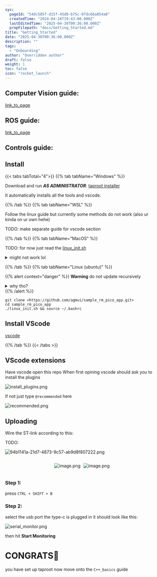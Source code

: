 ```yaml
---
sys:
  pageId: "54dc585f-d15f-45d0-b75c-8fdc66a854a8"
  createdTime: "2024-04-16T19:43:00.000Z"
  lastEditedTime: "2025-04-30T00:36:00.000Z"
  propFilepath: "docs/Getting_Started.md"
title: "Getting_Started"
date: "2025-04-30T00:36:00.000Z"
description: ""
tags:
  - "Onboarding"
author: "Overridden author"
draft: false
weight: 1
toc: false
icon: "rocket_launch"
---
```


## Computer Vision guide:

[link_to_page](86d45bc0-388b-4d26-8848-44f255f73d0e)

## ROS guide:

[link_to_page](3c76c1de-ec8f-46d6-8b0a-294005edc2d5)

## Controls guide:

## Install

{{< tabs tabTotal="4">}}
{{% tab tabName="Windows" %}}

Download and run _**AS ADMINISTRATOR**_: [taproot installer](https://github.com/Thornbots/TeachingFreshies/releases/tag/1.0)

It automatically installs all the tools and vscode.

{{% /tab %}}
{{% tab tabName="WSL" %}}

Follow the linux guide but currently some methods do not work (also ur kinda on ur own hehe)

TODO: make separate guide for vscode section

{{% /tab %}}
{{% tab tabName="MacOS" %}}

TODO: for now just read the [linux_init.sh](https://github.com/agmui/sample_rm_pico_app/blob/main/linux_init.sh)

<details>
<summary>might not work lol</summary>

`brew install libusb pkg-config`

Next install: [vscode](https://code.visualstudio.com/Download)

</details>

{{% /tab %}}
{{% tab tabName="Linux (ubuntu)" %}}

{{% alert context="danger" %}}
**Warning** do not update recursively
<details>
<summary>why tho?</summary>
There are some submodules that may go on for a while (like tinyusb) and I highly
recommend you don't need to get them.
If you want to see what submodules I update just look in `linux_init.sh`
</details>
{{% /alert %}}

```shell
git clone <https://github.com/agmui/sample_rm_pico_app.git>
cd sample_rm_pico_app
./linux_init.sh && source ~/.bashrc
```

## Install VScode

[vscode](https://code.visualstudio.com/Download)

{{% /tab %}}
{{< /tabs >}}

## VScode extensions

Have vscode open this repo
When first opining vscode should ask you to install the plugins

![install_plugins.png](https://prod-files-secure.s3.us-west-2.amazonaws.com/d518164a-d88e-44d1-a4ee-3adb3bd8bce0/89bd30f0-1825-4e77-867b-0a41ce370880/install_plugins.png?X-Amz-Algorithm=AWS4-HMAC-SHA256&X-Amz-Content-Sha256=UNSIGNED-PAYLOAD&X-Amz-Credential=ASIAZI2LB4665XMRT5SF%2F20250703%2Fus-west-2%2Fs3%2Faws4_request&X-Amz-Date=20250703T230850Z&X-Amz-Expires=3600&X-Amz-Security-Token=IQoJb3JpZ2luX2VjEBcaCXVzLXdlc3QtMiJHMEUCIQDFKZpjApOoNmvx3MRMJJ6J3OhExz5Ra32JBPE%2BucqNMwIgZhNvkuzOBIT1jtnedbHw7u8HetWj4qZKGuiEAXKHpd8q%2FwMIIBAAGgw2Mzc0MjMxODM4MDUiDJlS%2FLOWGnJowKZQ2CrcA9I2xUZtu3kJ1YXupmDz6IFsXDcOWY4ci9iYwCWneTAPzk99aURqvLaWvqT0xbfYKeDyhxBNPOI1hP%2BdgHwZQT6dTRdksQZEhSWoQwifF098bFitPGxMersjoS1lJjSzWITgGg7NC3WPiGEinV0mNqGKkAXhT43eDTMSANxXgrg8OHlRFA4wjZs5BM9842vh2La5BQwga2uVb6G%2FwzCWQyrJvErLiPHnmNV67bKwgE6LWCMd1TSOstIZGO3R8Hv5Xko4D9NzisZpP2c%2BFfm1rWSnRl9zVt7GiukzpTgCBN9GMOrONmCzalNKZwQh%2BjvJVatgtJuwha1FHuffJlW7Uh6Qd2zonW4Z4zkApsx0Rv7XvQA1BZQIXmFgYvxGw6v93ibi9CnibzRZoyrIvAEgyUBYOjbio6DmLUvSowAOy91u6hpeLivqq9RbjNueeI8gpfLTEQdmm9UVZxNhYwkz3JeNPhHx8Sn6T9Pna4P7AeXQIlohdTSaqxPamzrIqlZYPs3i%2F%2FHeUfpVMmVoxOBu5cWJ2ZEvCPIfwxO%2BI6IvrjybdUa89F6nL%2Bd9xGcWykgRlpL86NkJrT%2FN4zXzUTzsFXIgu22xZA29jCBK2QFfe67DRWz%2BsMOGsguR39o9MIqPnMMGOqUBfDkK0V42AVhGUyI1uJxr9gfZRTtn7PgHtZRpcP48p32Dn%2BkFuyGNiMSc7vcaEOqrtkcVYXWsLSpxsXxx8IOgnzSClKlrw3s%2BjDCd%2Bvy7rJIYr2wEhkXzozr2mvbQrqsSiBe2OJMSool0gGbJIiHcVpUXz7ia95nZuDImfCppTlPOSOyQFNVSJP9fr2gdU3UR4AVWfdVzMUA9EyfymXec6njx2gga&X-Amz-Signature=126efb4777ec60159d2b0beb2a29de7678d839dda2fd12151e0310646e59d752&X-Amz-SignedHeaders=host&x-amz-checksum-mode=ENABLED&x-id=GetObject)

If not just type `@recommended` here  

![recommended.png](https://prod-files-secure.s3.us-west-2.amazonaws.com/d518164a-d88e-44d1-a4ee-3adb3bd8bce0/61e661e9-5d85-4dfc-be0d-8d2097a5e793/recommended.png?X-Amz-Algorithm=AWS4-HMAC-SHA256&X-Amz-Content-Sha256=UNSIGNED-PAYLOAD&X-Amz-Credential=ASIAZI2LB4665XMRT5SF%2F20250703%2Fus-west-2%2Fs3%2Faws4_request&X-Amz-Date=20250703T230850Z&X-Amz-Expires=3600&X-Amz-Security-Token=IQoJb3JpZ2luX2VjEBcaCXVzLXdlc3QtMiJHMEUCIQDFKZpjApOoNmvx3MRMJJ6J3OhExz5Ra32JBPE%2BucqNMwIgZhNvkuzOBIT1jtnedbHw7u8HetWj4qZKGuiEAXKHpd8q%2FwMIIBAAGgw2Mzc0MjMxODM4MDUiDJlS%2FLOWGnJowKZQ2CrcA9I2xUZtu3kJ1YXupmDz6IFsXDcOWY4ci9iYwCWneTAPzk99aURqvLaWvqT0xbfYKeDyhxBNPOI1hP%2BdgHwZQT6dTRdksQZEhSWoQwifF098bFitPGxMersjoS1lJjSzWITgGg7NC3WPiGEinV0mNqGKkAXhT43eDTMSANxXgrg8OHlRFA4wjZs5BM9842vh2La5BQwga2uVb6G%2FwzCWQyrJvErLiPHnmNV67bKwgE6LWCMd1TSOstIZGO3R8Hv5Xko4D9NzisZpP2c%2BFfm1rWSnRl9zVt7GiukzpTgCBN9GMOrONmCzalNKZwQh%2BjvJVatgtJuwha1FHuffJlW7Uh6Qd2zonW4Z4zkApsx0Rv7XvQA1BZQIXmFgYvxGw6v93ibi9CnibzRZoyrIvAEgyUBYOjbio6DmLUvSowAOy91u6hpeLivqq9RbjNueeI8gpfLTEQdmm9UVZxNhYwkz3JeNPhHx8Sn6T9Pna4P7AeXQIlohdTSaqxPamzrIqlZYPs3i%2F%2FHeUfpVMmVoxOBu5cWJ2ZEvCPIfwxO%2BI6IvrjybdUa89F6nL%2Bd9xGcWykgRlpL86NkJrT%2FN4zXzUTzsFXIgu22xZA29jCBK2QFfe67DRWz%2BsMOGsguR39o9MIqPnMMGOqUBfDkK0V42AVhGUyI1uJxr9gfZRTtn7PgHtZRpcP48p32Dn%2BkFuyGNiMSc7vcaEOqrtkcVYXWsLSpxsXxx8IOgnzSClKlrw3s%2BjDCd%2Bvy7rJIYr2wEhkXzozr2mvbQrqsSiBe2OJMSool0gGbJIiHcVpUXz7ia95nZuDImfCppTlPOSOyQFNVSJP9fr2gdU3UR4AVWfdVzMUA9EyfymXec6njx2gga&X-Amz-Signature=37db6b552efb7a09412d22bed14c54ac71a9bdb94bee77cb3420eebc722e4190&X-Amz-SignedHeaders=host&x-amz-checksum-mode=ENABLED&x-id=GetObject)

## Uploading

Wire the ST-link according to this:

TODO:

![94b1141a-21d7-4873-9c57-ab9d8f807222.png](https://prod-files-secure.s3.us-west-2.amazonaws.com/d518164a-d88e-44d1-a4ee-3adb3bd8bce0/e5fad17d-ab82-4300-9f4c-505ab4b1202c/94b1141a-21d7-4873-9c57-ab9d8f807222.png?X-Amz-Algorithm=AWS4-HMAC-SHA256&X-Amz-Content-Sha256=UNSIGNED-PAYLOAD&X-Amz-Credential=ASIAZI2LB4665XMRT5SF%2F20250703%2Fus-west-2%2Fs3%2Faws4_request&X-Amz-Date=20250703T230850Z&X-Amz-Expires=3600&X-Amz-Security-Token=IQoJb3JpZ2luX2VjEBcaCXVzLXdlc3QtMiJHMEUCIQDFKZpjApOoNmvx3MRMJJ6J3OhExz5Ra32JBPE%2BucqNMwIgZhNvkuzOBIT1jtnedbHw7u8HetWj4qZKGuiEAXKHpd8q%2FwMIIBAAGgw2Mzc0MjMxODM4MDUiDJlS%2FLOWGnJowKZQ2CrcA9I2xUZtu3kJ1YXupmDz6IFsXDcOWY4ci9iYwCWneTAPzk99aURqvLaWvqT0xbfYKeDyhxBNPOI1hP%2BdgHwZQT6dTRdksQZEhSWoQwifF098bFitPGxMersjoS1lJjSzWITgGg7NC3WPiGEinV0mNqGKkAXhT43eDTMSANxXgrg8OHlRFA4wjZs5BM9842vh2La5BQwga2uVb6G%2FwzCWQyrJvErLiPHnmNV67bKwgE6LWCMd1TSOstIZGO3R8Hv5Xko4D9NzisZpP2c%2BFfm1rWSnRl9zVt7GiukzpTgCBN9GMOrONmCzalNKZwQh%2BjvJVatgtJuwha1FHuffJlW7Uh6Qd2zonW4Z4zkApsx0Rv7XvQA1BZQIXmFgYvxGw6v93ibi9CnibzRZoyrIvAEgyUBYOjbio6DmLUvSowAOy91u6hpeLivqq9RbjNueeI8gpfLTEQdmm9UVZxNhYwkz3JeNPhHx8Sn6T9Pna4P7AeXQIlohdTSaqxPamzrIqlZYPs3i%2F%2FHeUfpVMmVoxOBu5cWJ2ZEvCPIfwxO%2BI6IvrjybdUa89F6nL%2Bd9xGcWykgRlpL86NkJrT%2FN4zXzUTzsFXIgu22xZA29jCBK2QFfe67DRWz%2BsMOGsguR39o9MIqPnMMGOqUBfDkK0V42AVhGUyI1uJxr9gfZRTtn7PgHtZRpcP48p32Dn%2BkFuyGNiMSc7vcaEOqrtkcVYXWsLSpxsXxx8IOgnzSClKlrw3s%2BjDCd%2Bvy7rJIYr2wEhkXzozr2mvbQrqsSiBe2OJMSool0gGbJIiHcVpUXz7ia95nZuDImfCppTlPOSOyQFNVSJP9fr2gdU3UR4AVWfdVzMUA9EyfymXec6njx2gga&X-Amz-Signature=65cfe8c55d3b8244e8d57138d8a978b15a7d06e6a4aa01b59c30c1641e8b328c&X-Amz-SignedHeaders=host&x-amz-checksum-mode=ENABLED&x-id=GetObject)

<div style="display: flex;flex-direction: row; column-gap:10px; max-width: 630px;justify-content: center;">
<div>

![image.png](https://prod-files-secure.s3.us-west-2.amazonaws.com/d518164a-d88e-44d1-a4ee-3adb3bd8bce0/210ecb78-1116-4d7b-b9b7-2292f66fa2c2/image.png?X-Amz-Algorithm=AWS4-HMAC-SHA256&X-Amz-Content-Sha256=UNSIGNED-PAYLOAD&X-Amz-Credential=ASIAZI2LB4665G7BZUWV%2F20250703%2Fus-west-2%2Fs3%2Faws4_request&X-Amz-Date=20250703T230852Z&X-Amz-Expires=3600&X-Amz-Security-Token=IQoJb3JpZ2luX2VjEBcaCXVzLXdlc3QtMiJHMEUCIDCb8tJgs5oQQ%2BmGmMYsCA6Gn%2FEg8dQUznVanITVsH4xAiEAzXw9m2xbmVPwm54wMTcu1XfCTa8AdusznALKgHtLvLwq%2FwMIIBAAGgw2Mzc0MjMxODM4MDUiDCGEqMbZnfJYCZq0UircAykze4CBXnuyFZu7f6vBRXAp9s3JVvetynK2qE%2FkHhY%2BmPHh2o%2Fwm3cms%2F0bNElEM8oxwEmDJfYm2jOc6MIsrr6%2BkDpIjf5ZNT2BBDNE%2B9gzrx7vSBlKk45PVAcZB3WOhFd9%2BnPmRdSGcPx9HOEltYRpNHrfIdvvoSO93Uh86xH95vN1cgO7ouzvO1nUv%2FRRvVOsJR7eIyTJ6gaWqb7zE7pHyiZ38PCefaSryZ1Q69UpU9czM1XaAT5RDDmZ%2BkKB%2FhWRhJJ2E85jL6dMY5l8sungybqbV7sNzRToU51BgvWOzDS2bJ9GUzeBt17Du7RBiDiNJiejynA65AASfn0cxX1yoWRIJtjJb04uHhGXdlUOog44323ZibcxzsmpLO2Vt4wZJm2T0botNHvNuU90j38p%2F5MvEsGjg1mkEytpQjmjqD2rsrL8z4b7d5rpf7fzmXQBlSNP8EXg0pkTW%2BqfMzVmid%2BR6jbuMChkCslVsXyvkQck%2FN%2FRk8MDc58xBNRfsclp3kpTuTt%2BoPsKWpnBufpgY9Kv5P4nZgeRiavxI4VpzeTGv9RN1mIGxDr08yD0f9AEXFYXFH05f6nPwa2%2BdTPISmSly9vcIKP0Q0f4h57LkC26HkS3w7JtJvM0MIGOnMMGOqUBnI8H1bKmiDLvmGg0bew8Uf2cOzvjQo4gGrpNNAhLEJbOW2786K%2BWy6IV5uVnzzk49ar98EjrptdHOrdnBndC67FvPAT5SPof6QzXHWYkMWH8t7oMeSF%2BwDK7m%2BQPAoZfPDO%2Fj9DnQfNzkpC7YTGYVTLFqSv%2FJVdsaa50KRZHLhr9Uj%2FEDtM1V5OmbgmKDLin47949QgSpH8ogtugjFs9YQX6u%2BgP&X-Amz-Signature=2aaa3932e663aecf57ffc3c9aeca1939ccae49844ead4a645f570767c6f7cc50&X-Amz-SignedHeaders=host&x-amz-checksum-mode=ENABLED&x-id=GetObject)

</div>
<div>

![image.png](https://prod-files-secure.s3.us-west-2.amazonaws.com/d518164a-d88e-44d1-a4ee-3adb3bd8bce0/33a0fd0f-8ca6-4a86-8e09-26e95ded1fff/image.png?X-Amz-Algorithm=AWS4-HMAC-SHA256&X-Amz-Content-Sha256=UNSIGNED-PAYLOAD&X-Amz-Credential=ASIAZI2LB466WKCDNAMA%2F20250703%2Fus-west-2%2Fs3%2Faws4_request&X-Amz-Date=20250703T230852Z&X-Amz-Expires=3600&X-Amz-Security-Token=IQoJb3JpZ2luX2VjEBcaCXVzLXdlc3QtMiJIMEYCIQDk13fd3JjyqwctZLqvjFiI3vcw%2BvB44FrfOdc%2FRCaOgQIhAOnrlyuob6yOmqzOq5FoEetI5CwbLaXZWlrjo8fbjzmnKv8DCCAQABoMNjM3NDIzMTgzODA1IgzEDHobKHHjLJmCkkwq3AMBZJfw%2BFcgBJuA2tKAuisrGE6ZyCuCItYJNXMNaW2VOfsppXmW3enyEm1PpiSc3u9KIUyiIJBjD8nVwGcTNEICEB4DkZL5gqRRupSFklDhfpJmH1RHVV%2FZZS8x4YqoGF8zbL8o3u0eRlcKNCFq5HTX54kusfkPLs%2B8dEYj07bjTJzmKNqojsSa9k5kETYyR5yqY%2BrNHLSr%2F%2FLoqOS00XlYT%2FJXzeWREFDTL15zVT%2FhvTXbALr3j5Bps%2FBp3%2FtRB9EwPHihWPXxDMtEVJaJYZHzWK7CR0k%2BvWAHvlK%2BwrgIXdEPGtSjBoEpLsYFnIWQqRIJFEIqc21wKV1068xlulC1S6nP2la1CzcC7Hlo7o9KT365A9W%2FFEeCFcyJYQY9WhbVml9kc2cL9uQqOjgdwCqMLU7cN443QmdE8JCoTZMM%2FGwbKn291QvS%2FfaNTQTsvK2cs%2FbW7XvuRVm2dtBjBd8Zr%2BKKQU8r244uZ6h5Oqm3hcKlc3b6lYthOtemni2V9mLJxMQ7%2FOec6NQq%2Fa7AP6l3MVxUJjoivrGg5lOvlsVpCUJRyNTPdg3aEsEzWRL3c8KWjboW4C4GxDGGNOtNB5FguRetQmXcgOBIP8Fu7ANWroS6DiqX0c8YCLeTdjCrjpzDBjqkAchA6mKgvtqIsPiMSKmHtXo6LLQxYZ21s5w3W3IZnaLa9zbpfPXrAHHPKNeg2gWSQX0%2B2n0P4eawDaXqgPCUEU20OscjVV7%2B%2FJYSzhKqb3GY4b%2BgHPIC26KT2iojMxHfSfwaESkoGYdGXQtI7UAMybZXkYX%2FLx1P0rHAaE2LDi1%2BYF67FzIoC%2Feakfkj%2F%2F%2B9DK3bKtIEwFONBoEA7qv8Q08gaqSt&X-Amz-Signature=3dbc029ac06575da213a54cc052dd6c6c28aa1dc294c9c5ff7bd838149ae47da&X-Amz-SignedHeaders=host&x-amz-checksum-mode=ENABLED&x-id=GetObject)

</div>
</div>

### Step 1:

press `CTRL + SHIFT + B`

### Step 2:

select the usb port the type-c is plugged in it should look like this:

![serial_monitor.png](https://prod-files-secure.s3.us-west-2.amazonaws.com/d518164a-d88e-44d1-a4ee-3adb3bd8bce0/f03f4774-05d4-4393-b6a0-d5efb6d315ab/serial_monitor.png?X-Amz-Algorithm=AWS4-HMAC-SHA256&X-Amz-Content-Sha256=UNSIGNED-PAYLOAD&X-Amz-Credential=ASIAZI2LB4665XMRT5SF%2F20250703%2Fus-west-2%2Fs3%2Faws4_request&X-Amz-Date=20250703T230850Z&X-Amz-Expires=3600&X-Amz-Security-Token=IQoJb3JpZ2luX2VjEBcaCXVzLXdlc3QtMiJHMEUCIQDFKZpjApOoNmvx3MRMJJ6J3OhExz5Ra32JBPE%2BucqNMwIgZhNvkuzOBIT1jtnedbHw7u8HetWj4qZKGuiEAXKHpd8q%2FwMIIBAAGgw2Mzc0MjMxODM4MDUiDJlS%2FLOWGnJowKZQ2CrcA9I2xUZtu3kJ1YXupmDz6IFsXDcOWY4ci9iYwCWneTAPzk99aURqvLaWvqT0xbfYKeDyhxBNPOI1hP%2BdgHwZQT6dTRdksQZEhSWoQwifF098bFitPGxMersjoS1lJjSzWITgGg7NC3WPiGEinV0mNqGKkAXhT43eDTMSANxXgrg8OHlRFA4wjZs5BM9842vh2La5BQwga2uVb6G%2FwzCWQyrJvErLiPHnmNV67bKwgE6LWCMd1TSOstIZGO3R8Hv5Xko4D9NzisZpP2c%2BFfm1rWSnRl9zVt7GiukzpTgCBN9GMOrONmCzalNKZwQh%2BjvJVatgtJuwha1FHuffJlW7Uh6Qd2zonW4Z4zkApsx0Rv7XvQA1BZQIXmFgYvxGw6v93ibi9CnibzRZoyrIvAEgyUBYOjbio6DmLUvSowAOy91u6hpeLivqq9RbjNueeI8gpfLTEQdmm9UVZxNhYwkz3JeNPhHx8Sn6T9Pna4P7AeXQIlohdTSaqxPamzrIqlZYPs3i%2F%2FHeUfpVMmVoxOBu5cWJ2ZEvCPIfwxO%2BI6IvrjybdUa89F6nL%2Bd9xGcWykgRlpL86NkJrT%2FN4zXzUTzsFXIgu22xZA29jCBK2QFfe67DRWz%2BsMOGsguR39o9MIqPnMMGOqUBfDkK0V42AVhGUyI1uJxr9gfZRTtn7PgHtZRpcP48p32Dn%2BkFuyGNiMSc7vcaEOqrtkcVYXWsLSpxsXxx8IOgnzSClKlrw3s%2BjDCd%2Bvy7rJIYr2wEhkXzozr2mvbQrqsSiBe2OJMSool0gGbJIiHcVpUXz7ia95nZuDImfCppTlPOSOyQFNVSJP9fr2gdU3UR4AVWfdVzMUA9EyfymXec6njx2gga&X-Amz-Signature=e36830cd5adcfe3f7c54beb29caa513d8e16b1a7edf841ea2d534bcdd9b2b8a0&X-Amz-SignedHeaders=host&x-amz-checksum-mode=ENABLED&x-id=GetObject)

then hit **Start Monitoring**

# CONGRATS🎉

you have set up taproot now move onto the `C++_basics` guide
